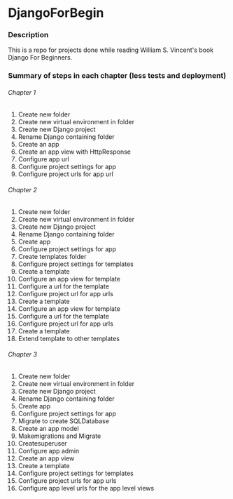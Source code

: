 # DjangoForBegin

### Description

This is a repo for projects done while reading William S. Vincent's book Django For Beginners.

### Summary of steps in each chapter (less tests and deployment)

###### Chapter 1

1.	Create new folder
2.	Create new virtual environment in folder
3.	Create new Django project
4.	Rename Django containing folder
5.	Create an app
6.	Create an app view with HttpResponse
7.	Configure app url
8.	Configure project settings for app
9.	Configure project urls for app url

###### Chapter 2

1.	Create new folder
2.	Create new virtual environment in folder
3.	Create new Django project
4.	Rename Django containing folder
5.	Create app
6.	Configure project settings for app
7.	Create templates folder
8.	Configure project settings for templates
9.	Create a template
10.	Configure an app view for template
11.	Configure a url for the template
12.	Configure project url for app urls
13.	Create a template
14.	Configure an app view for template
15.	Configure a url for the template
16.	Configure project url for app urls
17.	Create a template
18.	Extend template to other templates

###### Chapter 3

1.	Create new folder
2.	Create new virtual environment in folder
3.	Create new Django project
4.	Rename Django containing folder
5.	Create app
6.	Configure project settings for app
7.	Migrate to create SQLDatabase
8.	Create an app model
9.	Makemigrations and Migrate
10.	Createsuperuser
11.	Configure app admin
12.	Create an app view
13.	Create a template
14.	Configure project settings for templates
15.	Configure project urls for app urls
16.	Configure app level urls for the app level views


